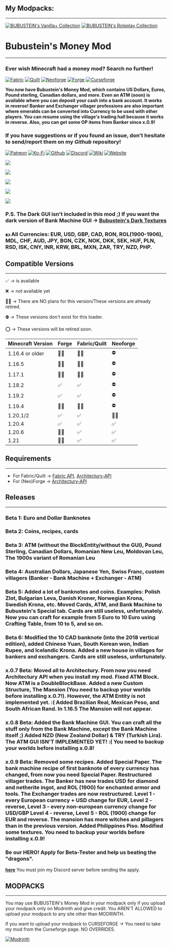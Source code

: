 ## My Modpacks:

---

[![BUBUSTEIN's Vanilla+ Collection](https://wsrv.nl/?url=https://us-east-1.tixte.net/uploads/bubustein.tixte.co/vanilla1_vector.svg&n=-1)](https://modrinth.com/modpack/bubusteins-vanilla)
[![BUBUSTEIN's Roleplay Collection](https://wsrv.nl/?url=https://us-east-1.tixte.net/uploads/bubustein.tixte.co/roleplay_vector.svg&n=-1)](https://modrinth.com/modpack/bubustein)

# Bubustein's Money Mod

---

### Ever wish Minecraft had a money mod? Search no further!

[![Fabric](https://wsrv.nl/?url=https://cdn.jsdelivr.net/npm/@intergrav/devins-badges@3/assets/cozy/supported/fabric_vector.svg&n=-1)](https://www.curseforge.com/minecraft/mc-mods/bubustein-money/files?page=1&pageSize=20&gameVersionTypeId=4)
[![Quilt](https://wsrv.nl/?url=https://cdn.jsdelivr.net/npm/@intergrav/devins-badges@3/assets/cozy/supported/quilt_vector.svg&n=-1)](https://www.curseforge.com/minecraft/mc-mods/bubustein-money/files?page=1&pageSize=20&gameVersionTypeId=5)
[![Neoforge](https://wsrv.nl/?url=https://us-east-1.tixte.net/uploads/bubustein.tixte.co/neoforge_vector.svg&n=-1)](https://www.curseforge.com/minecraft/mc-mods/bubustein-money/files?page=1&pageSize=20&gameVersionTypeId=6)
[![Forge](https://wsrv.nl/?url=https://cdn.jsdelivr.net/npm/@intergrav/devins-badges@3/assets/cozy/supported/forge_vector.svg&n=-1)](https://www.curseforge.com/minecraft/mc-mods/bubustein-money/files?page=1&pageSize=20&gameVersionTypeId=1)
[![Curseforge](https://wsrv.nl/?url=https://cdn.jsdelivr.net/npm/@intergrav/devins-badges@3/assets/cozy/available/curseforge_vector.svg&n=-1)](https://www.curseforge.com/minecraft/mc-mods/bubustein-money)

**You now have Bubustein's Money Mod, which contains US Dollars, Euros, Pound sterling, Canadian dollars, and more. Even an ATM (soon) is available where you can deposit your cash into a bank account. It works in reverse! Banker and Exchanger villager professions are also important where emeralds can be converted into Currency to be used with other players. You can resume using the village's trading hall because it works in reverse. Also, you can get some OP items from Banker since x.0.9!**

### If you have suggestions or if you found an issue, don't hesitate to send/report them on my *Github* repository!

[![Patreon](https://wsrv.nl/?url=https://cdn.jsdelivr.net/npm/@intergrav/devins-badges@3/assets/cozy/donate/patreon-singular_vector.svg&n=-1)](https://patreon.com/bubustein)
[![Ko-Fi](https://wsrv.nl/?url=https://cdn.jsdelivr.net/npm/@intergrav/devins-badges@3/assets/cozy/donate/kofi-singular_vector.svg&n=-1)](https://ko-fi.com/bubustein)
[![Github](https://wsrv.nl/?url=https://cdn.jsdelivr.net/npm/@intergrav/devins-badges@3/assets/cozy/available/github_vector.svg&n=-1)](https://github.com/BUBUSTEIN13/bubustein-money)
[![Discord](https://wsrv.nl/?url=https://cdn.jsdelivr.net/npm/@intergrav/devins-badges@3/assets/cozy/social/discord-plural_vector.svg&n=-1)](https://dsc.gg/bubustein)
[![Wiki](https://wsrv.nl/?url=https://cdn.jsdelivr.net/npm/@intergrav/devins-badges@3/assets/cozy/documentation/gitbook_vector.svg&n=-1)](https://wiki.bubustein.tk/)
[![Website](https://wsrv.nl/?url=https://cdn.jsdelivr.net/npm/@intergrav/devins-badges@3/assets/cozy/documentation/website_vector.svg&n=-1)](https://bubustein.tk/)

![](https://cdn.modrinth.com/data/QzlWq3M9/images/0bd76b615b4bf2919d247a2b4b36e5a74079bcb8.png)

![](https://cdn.modrinth.com/data/QzlWq3M9/images/ab8e1e84682685f55246101421ab97ae328188f3.png)

![](https://cdn.modrinth.com/data/BTj95UST/images/b9769bebc91784b0b01b92f123b5a0365a9d953c.png)

![](https://cdn.modrinth.com/data/QzlWq3M9/images/8707128220dcba47a5537aec6c8affeea1e1d074.png)

![](https://cdn.modrinth.com/data/QzlWq3M9/images/14433fa779767c43b99a1937a75664a069ebb526.png)

### P.S. The Dark GUI isn't included in this mod ;) If you want the dark version of Bank Machine GUI -> [Bubustein's Dark Textures](https://www.curseforge.com/minecraft/texture-packs/bubustein-dark-textures)


### 💶 All Currencies: EUR, USD, GBP, CAD, RON, ROL(1900-1906), MDL, CHF, AUD, JPY, BGN, CZK, NOK, DKK, SEK, HUF, PLN, RSD, ISK, CNY, INR, KRW, BRL, MXN, ZAR, TRY, NZD, PHP.


## Compatible Versions

---

✅ -> is available


❌ -> not available yet


🙅🏻 -> There are NO plans for this version/These versions are already retired.


⛔ -> These versions don't exist for this loader.


⭕ -> These versions will be retired soon.

| Minecraft Version | Forge | Fabric/Quilt | Neoforge |
|-------------------|-------|--------------|----------|
| 1.16.4 or older  | 🙅🏻   | 🙅🏻          | ⛔        |
| 1.16.5            | 🙅🏻   | 🙅🏻          | ⛔        |
| 1.17.1            | 🙅🏻   | 🙅🏻          | ⛔        |
| 1.18.2            | ✅    | ✅           | ⛔        |
| 1.19.2            | ✅    | ✅           | ⛔        |
| 1.19.4            | 🙅🏻   | 🙅🏻          | ⛔        |
| 1.20.1/2          | ✅    | ✅           | 🙅🏻       |
| 1.20.4            | ✅    | ✅           | ✅        |
| 1.20.6            | 🙅🏻   | ✅           | ✅        |
| 1.21              | 🙅🏻   | ✅           | ✅        |

## Requirements

---

- For Fabric/Quilt -> [Fabric API](https://modrinth.com/mod/fabric-api), [Architectury-API](https://modrinth.com/mod/architectury-api)
- For (Neo)Forge -> [Architectury-API](https://modrinth.com/mod/architectury-api)

## Releases

---

### Beta 1: Euro and Dollar Banknotes
### Beta 2: Coins, recipes, cards
### Beta 3: ATM (without the BlockEntity/without the GUI), Pound Sterling, Canadian Dollars, Romanian New Leu, Moldovan Leu, The 1900s variant of Romanian Leu
### Beta 4: Australian Dollars, Japanese Yen, Swiss Franc, custom villagers (Banker - Bank Machine + Exchanger - ATM)
### Beta 5: Added a lot of banknotes and coins. Examples: Polish Zlot, Bulgarian Leva, Danish Kroner, Norwegian Krona, Swedish Krona, etc. Moved Cards, ATM, and Bank Machine to Bubustein's Special tab. Cards are still useless, unfortunately. Now you can craft for example from 5 Euro to 10 Euro using Crafting Table, from 10 to 5, and so on.
### Beta 6: Modified the 10 CAD banknote (into the 2018 vertical edition), added Chinese Yuan, South Korean won, Indian Rupee, and Icelandic Krona. Added a new house in villages for bankers and exchangers. Cards are still useless, unfortunately.
### x.0.7 Beta: Moved all to Architectury. From now you need Architectury API when you install my mod. Fixed ATM Block. Now ATM is a DoubleBlockBase. Added a new Custom Structure, The Mansion (**You need to backup your worlds before installing x.0.7!**). However, the ATM Entity is not implemented yet. :( Added Brazilian Real, Mexican Peso, and South African Rand. In 1.16.5 The Mansion will not appear.
### x.0.8 Beta: Added the Bank Machine GUI. You can craft all the stuff only from the Bank Machine, except the Bank Machine itself ;) Added NZD (New Zealand Dollar) & TRY (Turkish Lira). The ATM GUI ISN'T IMPLEMENTED YET! :( **You need to backup your worlds before installing x.0.8!**
### x.0.9 Beta: Removed some recipes. Added Special Paper. The bank machine recipe of first banknote of every currency has changed, from now you need Special Paper. Restructured villager trades. The Banker has new trades USD for diamond and netherite ingot, and ROL (1900) for enchanted armor and tools. The Exchanger trades are now restructured. Level 1 - every European currency + USD change for EUR, Level 2 - reverse, Level 3 - every non-european currency change for USD/GBP Level 4 - reverse, Level 5 - ROL (1900) change for EUR and reverse. The mansion has more witches and pillagers than in the previous version. Added Philippines Piso. Modified some textures. **You need to backup your worlds before installing x.0.9!**

### Be our HERO! Apply for Beta-Tester and help us beating the "dragons".

**[here](https://forms.gle/nkQWZdhY35XHMFWU9)** You must join my Discord server before sending the apply.

## MODPACKS

---

You may use BUBUSTEIN's Money Mod in your modpack only if you upload your modpack only on Modrinth and give credit. You AREN'T ALLOWED to upload your modpack to any site other than MODRINTH.

If you want to upload your modpack to CURSEFORGE -> You need to take my mod from the Curseforge page. NO OVERRIDES.

[![Modrinth](https://wsrv.nl/?url=https://cdn.jsdelivr.net/npm/@intergrav/devins-badges@3/assets/cozy/available/modrinth_vector.svg&n=-1)](https://modrinth.com/mod/bubustein-money)
